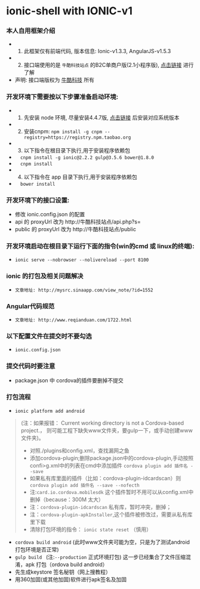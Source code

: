 # ionic-shell with IONIC-v1

### 本人自用框架介绍
* 1. 此框架仅有前端代码, 版本信息: Ionic-v1.3.3, AngularJS-v1.5.3
* 2. 接口端使用的是 `牛酷科技站点` 的B2C单商户版(2.1小程序版), [点击链接](http://www.niushop.com.cn/) 进行了解
* 声明: 接口端版权为 [牛酷科技](http://www.niushop.com.cn/) 所有
### 开发环境下需要按以下步骤准备启动环境:
* 1. 先安装 node 环境, 尽量安装4.4.7版, [点击链接](https://npm.taobao.org/mirrors/node/v4.4.7/) 后安装对应系统版本
* 2. 安装cnpm: `npm install -g cnpm --registry=https://registry.npm.taobao.org`
* 3. 以下指令在根目录下执行,用于安装程序依赖包
* &emsp;`cnpm install -g ionic@2.2.2 gulp@3.5.6 bower@1.8.0`
* &emsp;`cnpm install`
* 4. 以下指令在 app 目录下执行,用于安装程序依赖包
* &emsp;`bower install`

### 开发环境下的接口设置:
* 修改 ionic.config.json 的配置
* api 的 proxyUrl 改为 http://牛酷科技站点/api.php?s=
* public 的 proxyUrl 改为 http://牛酷科技站点/public

### 开发环境启动在根目录下运行下面的指令(win的cmd 或 linux的终端):
* `ionic serve --nobrowser --nolivereload --port 8100`

### ionic 的打包及相关问题解决
* `文章地址: http://mysrc.sinaapp.com/view_note/?id=1552`

### Angular代码规范
* `文章地址: http://www.reqianduan.com/1722.html`

### 以下配置文件在提交时不要勾选
* `ionic.config.json`

### 提交代码时要注意
* package.json 中 cordova的插件要删掉不提交

### 打包流程
* `ionic platform add android`  
>(注：如果报错： Current working directory is not a Cordova-based project.， 则可能工程下缺失www文件夹，要gulp一下，或手动创建www文件夹)。
>* 对照./plugins和config.xml，查找漏网之鱼
>* 添加cordova-plugin;删除package.json中的cordova-plugin,手动按照confi>g.xml中的列表在cmd中添加插件 `cordova plugin add 插件名 --save`
>* 如果私有库里面的插件（比如：cordova-plugin-idcardscan）则  `cordova plugin add 插件名 --save --nofecth`
>* 注:`card.io.cordova.mobilesdk` 这个插件暂时不用可以从config.xml中删掉（because：300M 太大）
>* 注：`cordova-plugin-idcardscan` 私有库，暂时冲突，删掉； 
>* 注：`cordova-plugin-apkInstaller`,这个插件被修改过，需要从私有库里下载
>* 清除打包环境的指令： `ionic state reset` （慎用）
* `cordova build android` (此时www文件夹可能为空，只是为了测试android打包环境是否正常)
*  `gulp build ` (注:`--production` 正式环境打包) 这一步已经集合了文件压缩混淆，apk 打包（ordova build android） 
*  先生成keystore 签名秘钥（网上搜教程）
*  用360加固(或其他加固)软件进行apk签名及加固

